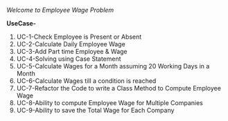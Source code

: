 *Welcome to Employee Wage Problem*

**UseCase-**

1. UC-1-Check Employee is Present or Absent
2. UC-2-Calculate Daily Employee Wage
3. UC-3-Add Part time Employee & Wage
4. UC-4-Solving using Case Statement
5. UC-5-Calculate Wages for a Month assuming 20 Working Days in a Month
6. UC-6-Calculate Wages till a condition is reached
7. UC-7-Refactor the Code to write a Class Method to Compute Employee Wage
8. UC-8-Ability to compute Employee Wage for Multiple Companies
9. UC-9-Ability to save the Total Wage for Each Company
